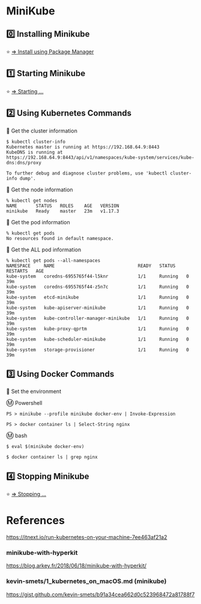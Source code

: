 # MiniKube

## :zero: Installing Minikube

:star: [=> Install using Package Manager](Install.md)

## :one: Starting Minikube

:star: [=> Starting ...](Start-mk.md)

## :two: Using Kubernetes Commands

:pushpin: Get the cluster information


```
$ kubectl cluster-info
Kubernetes master is running at https://192.168.64.9:8443
KubeDNS is running at https://192.168.64.9:8443/api/v1/namespaces/kube-system/services/kube-dns:dns/proxy

To further debug and diagnose cluster problems, use 'kubectl cluster-info dump'.
```

:pushpin: Get the node information

```
% kubectl get nodes   
NAME       STATUS   ROLES    AGE   VERSION
minikube   Ready    master   23m   v1.17.3
```

:pushpin: Get the pod information

```
% kubectl get pods
No resources found in default namespace.
```

:pushpin: Get the ALL pod information

```
% kubectl get pods --all-namespaces
NAMESPACE     NAME                               READY   STATUS    RESTARTS   AGE
kube-system   coredns-6955765f44-l5knr           1/1     Running   0          39m
kube-system   coredns-6955765f44-z5n7c           1/1     Running   0          39m
kube-system   etcd-minikube                      1/1     Running   0          39m
kube-system   kube-apiserver-minikube            1/1     Running   0          39m
kube-system   kube-controller-manager-minikube   1/1     Running   0          39m
kube-system   kube-proxy-qprtm                   1/1     Running   0          39m
kube-system   kube-scheduler-minikube            1/1     Running   0          39m
kube-system   storage-provisioner                1/1     Running   0          39m
```

## :three: Using Docker Commands


:pushpin: Set the environment 

:m: Powershell

```
PS > minikube --profile minikube docker-env | Invoke-Expression
```

```
PS > docker container ls | Select-String nginx
```

:m: bash

```
$ eval $(minikube docker-env)
```

```
$ docker container ls | grep nginx
```



## :four: Stopping Minikube

:star: [=> Stopping ...](Stop-mk.md)


# References

https://itnext.io/run-kubernetes-on-your-machine-7ee463af21a2

### minikube-with-hyperkit

https://blog.arkey.fr/2018/06/18/minikube-with-hyperkit/

### kevin-smets/1_kubernetes_on_macOS.md (minikube)

https://gist.github.com/kevin-smets/b91a34cea662d0c523968472a81788f7

